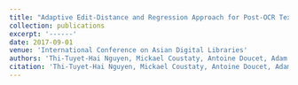 ```yaml
---
title: "Adaptive Edit-Distance and Regression Approach for Post-OCR Text Correction"
collection: publications
excerpt: '------'
date: 2017-09-01
venue: 'International Conference on Asian Digital Libraries'
authors: 'Thi-Tuyet-Hai Nguyen, Mickael Coustaty, Antoine Doucet, Adam Jatowt, Nhu-Van Nguyen'
citation: 'Thi-Tuyet-Hai Nguyen, Mickael Coustaty, Antoine Doucet, Adam Jatowt, Nhu-Van Nguyen. Adaptive Edit-Distance and Regression Approach for Post-OCR Text Correction. (2018) <i> International Conference on Asian Digital Libraries</i>, 278-289. <b>(ICADL, CORE : rank A)</b>'
---
```


